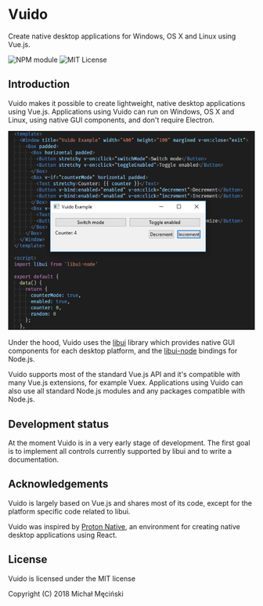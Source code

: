 # Vuido

Create native desktop applications for Windows, OS X and Linux using Vue.js.

![NPM module](https://img.shields.io/npm/v/vuido.svg) ![MIT License](https://img.shields.io/github/license/mimecorg/vuido.svg)

## Introduction

Vuido makes it possible to create lightweight, native desktop applications using Vue.js. Applications using Vuido can run on Windows, OS X and Linux, using native GUI components, and don't require Electron.

![](.gitbook/assets/vuido-screenshot.png)

Under the hood, Vuido uses the [libui](https://github.com/andlabs/libui) library which provides native GUI components for each desktop platform, and the [libui-node](https://github.com/parro-it/libui-node) bindings for Node.js.

Vuido supports most of the standard Vue.js API and it's compatible with many Vue.js extensions, for example Vuex. Applications using Vuido can also use all standard Node.js modules and any packages compatible with Node.js.

## Development status

At the moment Vuido is in a very early stage of development. The first goal is to implement all controls currently supported by libui and to write a documentation.

## Acknowledgements

Vuido is largely based on Vue.js and shares most of its code, except for the platform specific code related to libui.

Vuido was inspired by [Proton Native](https://github.com/kusti8/proton-native), an environment for creating native desktop applications using React.

## License

Vuido is licensed under the MIT license

Copyright \(C\) 2018 Michał Męciński

